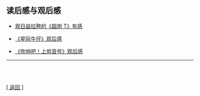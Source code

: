 ## 读后感与观后感

- [观日益拉胯的《超炮 T》有感](../../resource/prose/读后感与观后感/观日益拉胯的_超炮_T_有感.md)

- [《星际牛仔》观后感](../../resource/prose/读后感与观后感/星际牛仔_观后感.md)

- [《吹响吧！上低音号》观后感](../../resource/prose/读后感与观后感/吹响吧_上低音号_观后感.md)

------

<br>

<br>

[[ 返回 ]](../../index.md)
